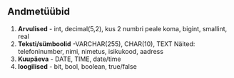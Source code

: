 ## Andmetüübid
1. **Arvulised** - int, decimal(5,2), kus 2 numbri peale koma, bigint, smallint, real
2. **Teksti/sümboolid** -VARCHAR(255), CHAR(10), TEXT
Näited: telefoninumber, nimi, nimetus, isikukood, aadress
3. **Kuupäeva** - DATE, TIME, date/time
4. **loogilised** - bit, bool, boolean, true/false
